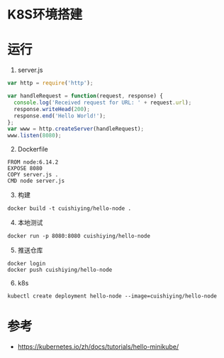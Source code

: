# K8S环境搭建

# 运行

1. server.js

```javascript
var http = require('http');

var handleRequest = function(request, response) {
  console.log('Received request for URL: ' + request.url);
  response.writeHead(200);
  response.end('Hello World!');
};
var www = http.createServer(handleRequest);
www.listen(8080);
```

2. Dockerfile

```docker
FROM node:6.14.2
EXPOSE 8080
COPY server.js .
CMD node server.js
```

3. 构建

```
docker build -t cuishiying/hello-node .
```

4. 本地测试

```
docker run -p 8080:8080 cuishiying/hello-node
```

5. 推送仓库

```
docker login
docker push cuishiying/hello-node
```

6. k8s

```
kubectl create deployment hello-node --image=cuishiying/hello-node
```


# 参考

- https://kubernetes.io/zh/docs/tutorials/hello-minikube/